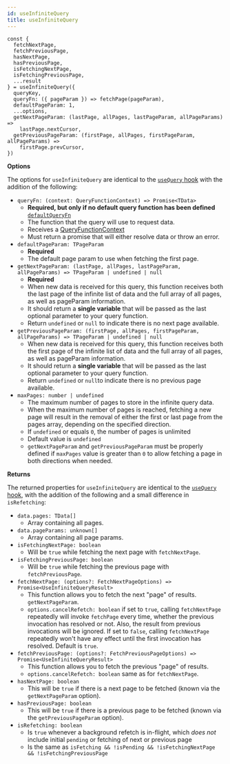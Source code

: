 ```yaml
---
id: useInfiniteQuery
title: useInfiniteQuery
---
```


```tsx
const {
  fetchNextPage,
  fetchPreviousPage,
  hasNextPage,
  hasPreviousPage,
  isFetchingNextPage,
  isFetchingPreviousPage,
  ...result
} = useInfiniteQuery({
  queryKey,
  queryFn: ({ pageParam }) => fetchPage(pageParam),
  defaultPageParam: 1,
  ...options,
  getNextPageParam: (lastPage, allPages, lastPageParam, allPageParams) =>
    lastPage.nextCursor,
  getPreviousPageParam: (firstPage, allPages, firstPageParam, allPageParams) =>
    firstPage.prevCursor,
})
```

**Options**

The options for `useInfiniteQuery` are identical to the [`useQuery` hook](../reference/useQuery) with the addition of the following:

- `queryFn: (context: QueryFunctionContext) => Promise<TData>`
  - **Required, but only if no default query function has been defined** [`defaultQueryFn`](../guides/default-query-function)
  - The function that the query will use to request data.
  - Receives a [QueryFunctionContext](../guides/query-functions#queryfunctioncontext)
  - Must return a promise that will either resolve data or throw an error.
- `defaultPageParam: TPageParam`
  - **Required**
  - The default page param to use when fetching the first page.
- `getNextPageParam: (lastPage, allPages, lastPageParam, allPageParams) => TPageParam | undefined | null`
  - **Required**
  - When new data is received for this query, this function receives both the last page of the infinite list of data and the full array of all pages, as well as pageParam information.
  - It should return a **single variable** that will be passed as the last optional parameter to your query function.
  - Return `undefined` or `null` to indicate there is no next page available.
- `getPreviousPageParam: (firstPage, allPages, firstPageParam, allPageParams) => TPageParam | undefined | null`
  - When new data is received for this query, this function receives both the first page of the infinite list of data and the full array of all pages, as well as pageParam information.
  - It should return a **single variable** that will be passed as the last optional parameter to your query function.
  - Return `undefined` or `null`to indicate there is no previous page available.
- `maxPages: number | undefined`
  - The maximum number of pages to store in the infinite query data.
  - When the maximum number of pages is reached, fetching a new page will result in the removal of either the first or last page from the pages array, depending on the specified direction.
  - If `undefined` or equals `0`, the number of pages is unlimited
  - Default value is `undefined`
  - `getNextPageParam` and `getPreviousPageParam` must be properly defined if `maxPages` value is greater than `0` to allow fetching a page in both directions when needed.

**Returns**

The returned properties for `useInfiniteQuery` are identical to the [`useQuery` hook](../reference/useQuery), with the addition of the following and a small difference in `isRefetching`:

- `data.pages: TData[]`
  - Array containing all pages.
- `data.pageParams: unknown[]`
  - Array containing all page params.
- `isFetchingNextPage: boolean`
  - Will be `true` while fetching the next page with `fetchNextPage`.
- `isFetchingPreviousPage: boolean`
  - Will be `true` while fetching the previous page with `fetchPreviousPage`.
- `fetchNextPage: (options?: FetchNextPageOptions) => Promise<UseInfiniteQueryResult>`
  - This function allows you to fetch the next "page" of results.
`getNextPageParam`.
  - `options.cancelRefetch: boolean` if set to `true`, calling `fetchNextPage` repeatedly will invoke `fetchPage` every time, whether the previous
  invocation has resolved or not. Also, the result from previous invocations will be ignored. If set to `false`, calling `fetchNextPage`
  repeatedly won't have any effect until the first invocation has resolved. Default is `true`.
- `fetchPreviousPage: (options?: FetchPreviousPageOptions) => Promise<UseInfiniteQueryResult>`
  - This function allows you to fetch the previous "page" of results.
  - `options.cancelRefetch: boolean` same as for `fetchNextPage`.
- `hasNextPage: boolean`
  - This will be `true` if there is a next page to be fetched (known via the `getNextPageParam` option).
- `hasPreviousPage: boolean`
  - This will be `true` if there is a previous page to be fetched (known via the `getPreviousPageParam` option).
- `isRefetching: boolean`
  - Is `true` whenever a background refetch is in-flight, which _does not_ include initial `pending` or fetching of next or previous page
  - Is the same as `isFetching && !isPending && !isFetchingNextPage && !isFetchingPreviousPage`
